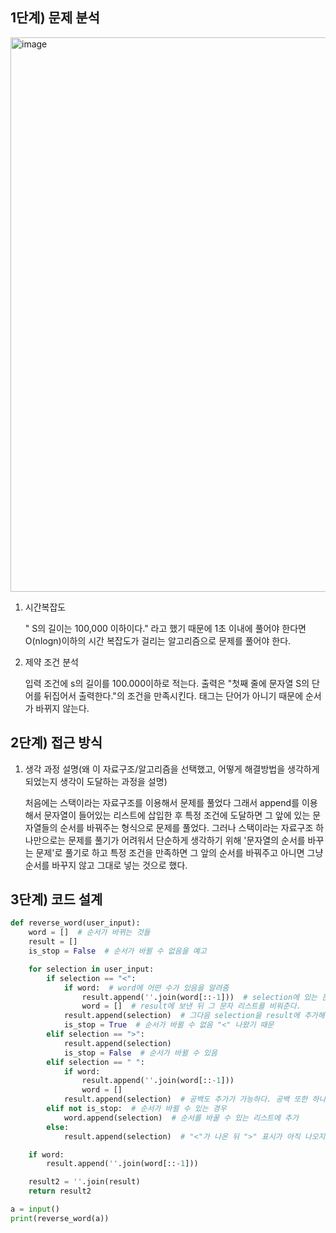 ## 1단계) 문제 분석
<img width="887" alt="image" src="https://github.com/user-attachments/assets/8f1b4ae5-9a49-4d08-87ef-410726965bc2">



1. 시간복잡도

    " S의 길이는 100,000 이하이다." 라고 했기 때문에 1초 이내에 풀어야 한다면 O(nlogn)이하의 시간 복잡도가 걸리는 알고리즘으로 문제를 풀어야 한다. 



2. 제약 조건 분석
   
    입력 조건에 s의 길이를 100.000이하로 적는다.
    출력은 "첫째 줄에 문자열 S의 단어를 뒤집어서 출력한다."의 조건을 만족시킨다.
    태그는 단어가 아니기 때문에 순서가 바뀌지 않는다.
    

## 2단계) 접근 방식

1. 생각 과정 설명(왜 이 자료구조/알고리즘을 선택했고, 어떻게 해결방법을 생각하게 되었는지 생각이 도달하는 과정을 설명)

   
    처음에는 스택이라는 자료구조를 이용해서 문제를 풀었다 그래서 append를 이용해서 문자열이 들어있는 리스트에 삽입한 후 특정 조건에 도달하면 그 앞에 있는 문자열들의 순서를 바꿔주는 형식으로 문제를 풀었다.
    그러나 스택이라는 자료구조 하나만으로는 문제를 풀기가 어려워서 단순하게 생각하기 위해 '문자열의 순서를 바꾸는 문제'로 풀기로 하고 특정 조건을 만족하면 그 앞의 순서를 바꿔주고
    아니면 그냥 순서를 바꾸지 않고 그대로 넣는 것으로 했다.   

## 3단계) 코드 설계
```python
def reverse_word(user_input):
    word = []  # 순서가 바뀌는 것들
    result = []
    is_stop = False  # 순서가 바뀔 수 없음을 예고

    for selection in user_input:
        if selection == "<":
            if word:  # word에 어떤 수가 있음을 알려줌
                result.append(''.join(word[::-1]))  # selection에 있는 문자가 실행되기 전에 앞에 있는 문자들의 순서를 바꿔준다.
                word = []  # result에 보낸 뒤 그 문자 리스트를 비워준다.
            result.append(selection)  # 그다음 selection을 result에 추가해준다.
            is_stop = True  # 순서가 바뀔 수 없음 "<" 나왔기 때문
        elif selection == ">":
            result.append(selection)
            is_stop = False  # 순서가 바뀔 수 있음
        elif selection == " ":
            if word:
                result.append(''.join(word[::-1]))
                word = []
            result.append(selection)  # 공백도 추가가 가능하다. 공백 또한 하나의 기준이 될 수 있다.
        elif not is_stop:  # 순서가 바뀔 수 있는 경우
            word.append(selection)  # 순서를 바꿀 수 있는 리스트에 추가
        else:
            result.append(selection)  # "<"가 나온 뒤 ">" 표시가 아직 나오지 않은 경우에 순서를 바꿀 수 없을 때 result에 바로 추가한다.

    if word:
        result.append(''.join(word[::-1]))

    result2 = ''.join(result)
    return result2

a = input()
print(reverse_word(a))

